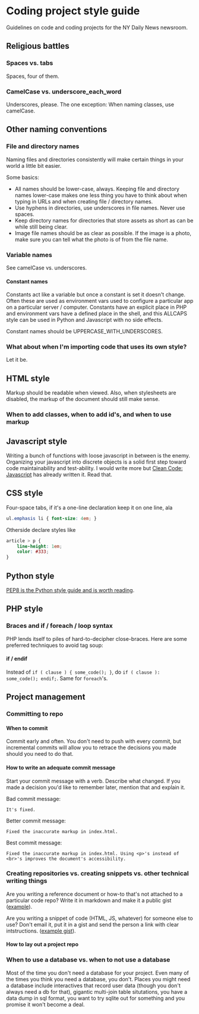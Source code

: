 # Coding project style guide
Guidelines on code and coding projects for the NY Daily News newsroom.

## Religious battles

### Spaces vs. tabs

Spaces, four of them.

### CamelCase vs. underscore_each_word

Underscores, please. The one exception: When naming classes, use camelCase.

## Other naming conventions

### File and directory names
Naming files and directories consistently will make certain things in your world a little bit easier.

Some basics:
* All names should be lower-case, always. Keeping file and directory names lower-case makes one less thing you have to think about when typing in URLs and when creating file / directory names.
* Use hyphens in directories, use underscores in file names. Never use spaces.
* Keep directory names for directories that store assets as short as can be while still being clear.
* Image file names should be as clear as possible. If the image is a photo, make sure you can tell what the photo is of from the file name.

### Variable names

See camelCase vs. underscores.

#### Constant names

Constants act like a variable but once a constant is set it doesn't change. Often these are used as environment vars used to configure a particular app on a particular server / computer. Constants have an explicit place in PHP and environment vars have a defined place in the shell, and this ALLCAPS style can be used in Python and Javascript with no side effects.

Constant names should be UPPERCASE_WITH_UNDERSCORES.

### What about when I'm importing code that uses its own style?

Let it be.

## HTML style

Markup should be readable when viewed. Also, when stylesheets are disabled, the markup of the document should still make sense.

### When to add classes, when to add id's, and when to use markup

## Javascript style

Writing a bunch of functions with loose javascript in between is the enemy. Organizing your javascript into discrete objects is a solid first step toward code maintainability and test-ability. I would write more but [Clean Code: Javascript](https://github.com/ryanmcdermott/clean-code-javascript) has already written it. Read that.

## CSS style

Four-space tabs, if it's a one-line declaration keep it on one line, ala
```css
ul.emphasis li { font-size: 4em; }
```
Otherside declare styles like
```css
article > p {
    line-height: 1em;
    color: #333;
}
```

## Python style

[PEP8 is the Python style guide and is worth reading](https://www.python.org/dev/peps/pep-0008/).

## PHP style

### Braces and if / foreach / loop syntax

PHP lends itself to piles of hard-to-decipher close-braces. Here are some preferred techniques to avoid tag soup:

#### if / endif

Instead of `if ( clause ) { some_code(); }`, do `if ( clause ): some_code(); endif;`. Same for `foreach`'s.

## Project management

### Committing to repo

#### When to commit

Commit early and often. You don't need to push with every commit, but incremental commits will allow you to retrace the decisions you made should you need to do that.

#### How to write an adequate commit message

Start your commit message with a verb. Describe what changed. If you made a decision you'd like to remember later, mention that and explain it.

Bad commit message:
```
It's fixed.
```

Better commit message:
```
Fixed the inaccurate markup in index.html.
```

Best commit message:
```
Fixed the inaccurate markup in index.html. Using <p>'s instead of <br>'s improves the document's accessibility.
```

### Creating repositories vs. creating snippets vs. other technical writing things

Are you writing a reference document or how-to that's not attached to a particular code repo? Write it in markdown and make it a public gist ([example](https://gist.github.com/freejoe76/06544a90fd14183acd43f5812d3b933b)).

Are you writing a snippet of code (HTML, JS, whatever) for someone else to use? Don't email it, put it in a gist and send the person a link with clear intstructions. ([example gist](https://gist.github.com/freejoe76/363821580ff523062ffbde3fe4aa54b1)).

#### How to lay out a project repo

### When to use a database vs. when to not use a database

Most of the time you don't need a database for your project. Even many of the times you think you need a database, you don't. Places you might need a database include interactives that record user data (though you don't always need a db for that), gigantic multi-join table situtations, you have a data dump in sql format, you want to try sqlite out for something and you promise it won't become a deal.
